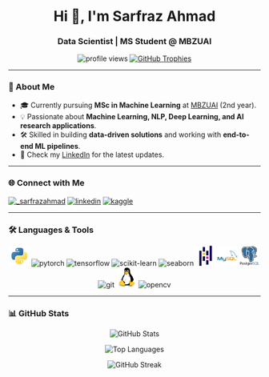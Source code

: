 <h1 align="center">Hi 👋, I'm Sarfraz Ahmad</h1>
<h3 align="center">Data Scientist | MS Student @ MBZUAI</h3>

<p align="center">
  <img src="https://komarev.com/ghpvc/?username=sarfrazahmad307&label=Profile%20views&color=0e75b6&style=flat" alt="profile views" />
  <a href="https://github.com/ryo-ma/github-profile-trophy">
    <img src="https://github-profile-trophy.vercel.app/?username=sarfrazahmad307&theme=algolia&margin-w=10&margin-h=10" alt="GitHub Trophies"/>
  </a>
</p>

---

### 🚀 About Me  
- 🎓 Currently pursuing **MSc in Machine Learning** at [MBZUAI](https://mbzuai.ac.ae/) (2nd year).  
- 💡 Passionate about **Machine Learning, NLP, Deep Learning, and AI research applications**.  
- 🛠️ Skilled in building **data-driven solutions** and working with **end-to-end ML pipelines**.  
- 📄 Check my [LinkedIn](https://www.linkedin.com/in/sarfraz-ahmad-928a4b194/) for the latest updates.

---

### 🌐 Connect with Me  
<p align="left">
  <a href="https://twitter.com/_sarfrazahmad" target="blank"><img align="center" src="https://raw.githubusercontent.com/rahuldkjain/github-profile-readme-generator/master/src/images/icons/Social/twitter.svg" alt="_sarfrazahmad" height="30" width="40" /></a>
  <a href="https://www.linkedin.com/in/sarfraz-ahmad-928a4b194/" target="blank"><img align="center" src="https://raw.githubusercontent.com/rahuldkjain/github-profile-readme-generator/master/src/images/icons/Social/linked-in-alt.svg" alt="linkedin" height="30" width="40" /></a>
  <a href="https://kaggle.com/sarfrazahmad307" target="blank"><img align="center" src="https://raw.githubusercontent.com/rahuldkjain/github-profile-readme-generator/master/src/images/icons/Social/kaggle.svg" alt="kaggle" height="30" width="40" /></a>
</p>

---

### 🛠️ Languages & Tools  
<p align="center">
  <img src="https://raw.githubusercontent.com/devicons/devicon/master/icons/python/python-original.svg" alt="python" width="40" height="40"/>
  <img src="https://pytorch.org/assets/images/pytorch-logo.png" alt="pytorch" width="40" height="40"/>
  <img src="https://www.vectorlogo.zone/logos/tensorflow/tensorflow-icon.svg" alt="tensorflow" width="40" height="40"/>
  <img src="https://upload.wikimedia.org/wikipedia/commons/0/05/Scikit_learn_logo_small.svg" alt="scikit-learn" width="40" height="40"/>
  <img src="https://seaborn.pydata.org/_images/logo-mark-lightbg.svg" alt="seaborn" width="40" height="40"/>
  <img src="https://raw.githubusercontent.com/devicons/devicon/master/icons/pandas/pandas-original.svg" alt="pandas" width="40" height="40"/>
  <img src="https://raw.githubusercontent.com/devicons/devicon/master/icons/mysql/mysql-original-wordmark.svg" alt="mysql" width="40" height="40"/>
  <img src="https://raw.githubusercontent.com/devicons/devicon/master/icons/postgresql/postgresql-original-wordmark.svg" alt="postgresql" width="40" height="40"/>
  <img src="https://www.vectorlogo.zone/logos/git-scm/git-scm-icon.svg" alt="git" width="40" height="40"/>
  <img src="https://raw.githubusercontent.com/devicons/devicon/master/icons/linux/linux-original.svg" alt="linux" width="40" height="40"/>
  <img src="https://opencv.org/wp-content/uploads/2020/07/OpenCV_logo_no_text_.png" alt="opencv" width="40" height="40"/>
</p>

---

### 📊 GitHub Stats  
<p align="center">
  <img src="https://github-readme-stats-fhtb.vercel.app/api?username=sarfrazahmad307&show_icons=true&theme=tokyonight&count_private=true" alt="GitHub Stats"/>
</p>

<p align="center">
  <img src="https://github-readme-stats-fhtb.vercel.app/api/top-langs/?username=sarfrazahmad307&layout=compact&theme=tokyonight&count_private=true" alt="Top Languages"/>
</p>

<p align="center">
<!--   <img src="https://streak-stats.demolab.com?user=sarfrazahmad307&theme=tokyonight" alt="GitHub Streak"/> -->
<img src="https://github-readme-streak-stats.herokuapp.com/?user=sarfrazahmad307&" alt="GitHub Streak" />
</p>
